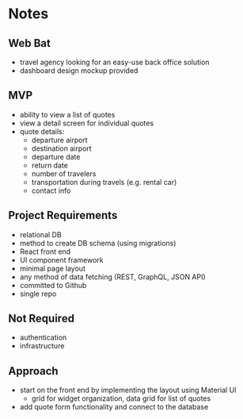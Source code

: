 # Notes

## Web Bat

- travel agency looking for an easy-use back office solution
- dashboard design mockup provided

## MVP

- ability to view a list of quotes
- view a detail screen for individual quotes
- quote details:
  - departure airport
  - destination airport
  - departure date
  - return date
  - number of travelers
  - transportation during travels (e.g. rental car)
  - contact info

## Project Requirements

- relational DB
- method to create DB schema (using migrations)
- React front end
- UI component framework
- minimal page layout
- any method of data fetching (REST, GraphQL, JSON API)
- committed to Github
- single repo

## Not Required

- authentication
- infrastructure

## Approach

- start on the front end by implementing the layout using Material UI
  - grid for widget organization, data grid for list of quotes
- add quote form functionality and connect to the database
